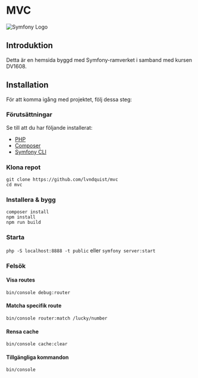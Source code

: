 # MVC

![Symfony Logo](https://symfony.com/images/logos/header-logo.svg)

## Introduktion
Detta är en hemsida byggd med Symfony-ramverket i samband med kursen DV1608.

## Installation
För att komma igång med projektet, följ dessa steg:

### Förutsättningar  
Se till att du har följande installerat:  
- [PHP](https://www.php.net/downloads)  
- [Composer](https://getcomposer.org/)  
- [Symfony CLI](https://symfony.com/download)   

### Klona repot
```
git clone https://github.com/lvndquist/mvc
cd mvc
```

### Installera & bygg
```
composer install
npm install
npm run build
```

### Starta
`
php -S localhost:8888 -t public
`
eller
`
symfony server:start
`

### Felsök
#### Visa routes
`
bin/console debug:router
`

#### Matcha specifik route
`
bin/console router:match /lucky/number
`

#### Rensa cache
`
bin/console cache:clear
`

#### Tillgängliga kommandon
`
bin/console
`
